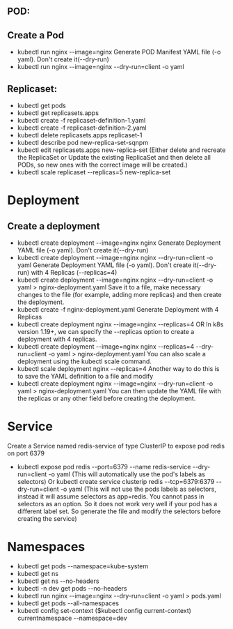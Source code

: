 ## POD:

## Create a Pod
- kubectl run nginx --image=nginx
Generate POD Manifest YAML file (-o yaml). Don't create it(--dry-run)
- kubectl run nginx --image=nginx --dry-run=client -o yaml

## Replicaset: 

- kubectl get pods
- kubectl get replicasets.apps
- kubectl create -f replicaset-definition-1.yaml 
- kubectl create -f replicaset-definition-2.yaml 
- kubectl delete replicasets.apps replicaset-1
- kubectl describe pod new-replica-set-sqnpm
- kubectl edit replicasets.apps new-replica-set (Either delete and recreate the ReplicaSet or Update the existing ReplicaSet and then delete all PODs, so new ones with the correct image will be created.)
- kubectl scale replicaset --replicas=5 new-replica-set

# Deployment
## Create a deployment
- kubectl create deployment --image=nginx nginx
  Generate Deployment YAML file (-o yaml). Don't create it(--dry-run)
- kubectl create deployment --image=nginx nginx --dry-run=client -o yaml
  Generate Deployment YAML file (-o yaml). Don't create it(--dry-run) with 4 Replicas (--replicas=4)
- kubectl create deployment --image=nginx nginx --dry-run=client -o yaml > nginx-deployment.yaml
  Save it to a file, make necessary changes to the file (for example, adding more replicas) and then create the deployment.
- kubectl create -f nginx-deployment.yaml
  Generate Deployment with 4 Replicas
- kubectl create deployment nginx --image=nginx --replicas=4 
OR
  In k8s version 1.19+, we can specify the --replicas option to create a deployment with 4 replicas.
- kubectl create deployment --image=nginx nginx --replicas=4 --dry-run=client -o yaml > nginx-deployment.yaml
  You can also scale a deployment using the kubectl scale command.
- kubectl scale deployment nginx --replicas=4
  Another way to do this is to save the YAML definition to a file and modify
- kubectl create deployment nginx --image=nginx --dry-run=client -o yaml > nginx-deployment.yaml
  You can then update the YAML file with the replicas or any other field before creating the deployment.

# Service

Create a Service named redis-service of type ClusterIP to expose pod redis on port 6379
- kubectl expose pod redis --port=6379 --name redis-service --dry-run=client -o yaml
(This will automatically use the pod's labels as selectors)
Or
kubectl create service clusterip redis --tcp=6379:6379 --dry-run=client -o yaml (This will not use the pods labels as selectors, instead it will assume selectors as app=redis. You cannot pass in selectors as an option. So it does not work very well if your pod has a different label set. So generate the file and modify the selectors before creating the service)

# Namespaces

- kubectl get pods --namespace=kube-system
- kubectl get ns
- kubectl get ns --no-headers
- kubectl -n dev get pods --no-headers
- kubectl run nginx --image=nginx --dry-run=client -o yaml > pods.yaml
- kubectl get pods --all-namespaces
- kubectl config set-context ($kubectl config current-context) currentnamespace --namespace=dev
